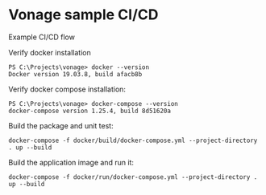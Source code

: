# Vonage sample CI/CD
Example CI/CD flow

Verify docker installation
```
PS C:\Projects\vonage> docker --version
Docker version 19.03.8, build afacb8b
```
Verify docker compose installation:
```
PS C:\Projects\vonage> docker-compose --version
docker-compose version 1.25.4, build 8d51620a
```
Build the package and unit test:
```
docker-compose -f docker/build/docker-compose.yml --project-directory . up --build
```
Build the application image and run it:
```
docker-compose -f docker/run/docker-compose.yml --project-directory . up --build
```